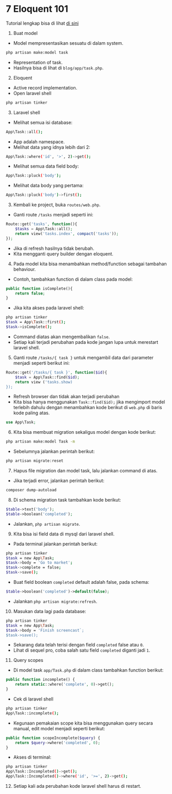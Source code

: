 # 7 Eloquent 101

Tutorial lengkap bisa di lihat [di sini](https://laracasts.com/series/laravel-from-scratch-2017/episodes/7)

1. Buat model
- Model mempresentasikan sesuatu di dalam system.

```bash
php artisan make:model task
```

- Representation of task.
- Hasilnya bisa di lihat di `blog/app/task.php`.

2. Eloquent
- Active record implementation.
- Open laravel shell

```bash
php artisan tinker
```

3. Laravel shell
- Melihat semua isi database:

```bash
App\Task::all();
```

- App adalah namespace.
- Melihat data yang idnya lebih dari 2:

```bash
App\Task::where('id', '>', 2)->get();
```

- Melihat semua data field body:

```bash
App\Task::pluck('body');
```

- Melihat data body yang pertama:

```bash
App\Task::pluck('body')->first();
```

3. Kembali ke project, buka `routes/web.php`.
- Ganti route `/tasks` menjadi seperti ini:

```php
Route::get('tasks', function(){
	$tasks = App\Task::all();
	return view('tasks.index', compact('tasks'));
});
```

- Jika di refresh hasilnya tidak berubah.
- Kita mengganti query builder dengan eloquent.

4. Pada model kita bisa menambahkan method/function sebagai tambahan behaviour.
- Contoh, tambahkan function di dalam class pada model:

```php
public function isComplete(){
	return false;
}
```

- Jika kita akses pada laravel shell:

```bash
php artisan tinker
$task = App\Task::first();
$task->isComplete();
```

- Command diatas akan mengembalikan `false`.
- Setiap kali terjadi perubahan pada kode jangan lupa untuk merestart laravel shell.

5. Ganti route `/tasks/{ task }` untuk mengambil data dari parameter menjadi seperti berikut ini:

```php
Route::get('/tasks/{ task }', function($id){
	$task = App\Task::find($id);
	return view ('tasks.show)
});
```
- Refresh browser dan tidak akan terjadi perubahan
- Kita bisa hanya menggunakan `Task::find($id);` jika mengimport model terlebih dahulu dengan menambahkan kode berikut di `web.php` di baris kode paling atas.

```php
use App\Task;
```

6. Kita bisa membuat migration sekaligus model dengan kode berikut:

```bash 
php artisan make:model Task -m
```

- Sebelumnya jalankan perintah berikut:

```bash
php artisan migrate:reset
```

7. Hapus file migration dan model task, lalu jalankan command di atas.
- Jika terjadi error, jalankan perintah berikut:

```bash
composer dump-autoload
```

8. Di schema migration task tambahkan kode berikut:

```php
$table->text('body');
$table->boolean('completed');
```

- Jalankan, `php artisan migrate`.

9. Kita bisa isi field data di mysql dari laravel shell.
- Pada terminal jalankan perintah berikut:

```bash
php artisan tinker
$task = new App\Task;
$task->body = 'Go to market';
$task->complete = false;
$task->save();
```

- Buat field boolean `completed` default adalah false, pada schema:

```php
$table->boolean('completed')->default(false);
```

- Jalankan `php artisan migrate:refresh`.

10. Masukan data lagi pada database:

```bash
php artisan tinker
$task = new App\Task;
$task->body = 'Finish screencast`;
$task->save();
```

- Sekarang data telah terisi dengan field `completed` false atau `0`.
- Lihat di sequel pro, coba salah satu field `completed` diganti jadi `1`.

11. Query scopes
- Di model task `app/Task.php` di dalam class tambahkan function berikut:

```php
public function incomplete() {
	return static::where('complete', 0)->get();
}
```

- Cek di laravel shell

```bash
php artisan tinker
App\Task::incomplete();
```

- Kegunaan pemakaian scope kita bisa menggunakan query secara manual, edit model menjadi seperti berikut:

```php
public function scopeIncomplete($query) {
	return $query->where('completed', 0);
}
```

- Akses di terminal:

```bash
php artisan tinker
App\Task::Incompleted()->get();
App\Task::Incompleted()->where('id', '>=', 2)->get();
```

12. Setiap kali ada perubahan kode laravel shell harus di restart.
